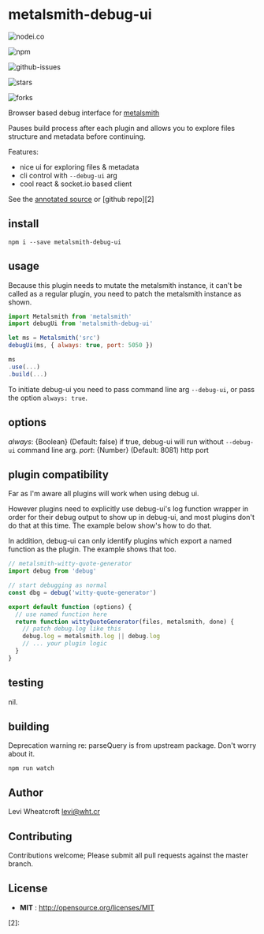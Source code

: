 # metalsmith-debug-ui

![nodei.co](https://nodei.co/npm/metalsmith-debug-ui.png?downloads=true&downloadRank=true&stars=true)

![npm](https://img.shields.io/npm/v/metalsmith-debug-ui.svg)

![github-issues](https://img.shields.io/github/issues/leviwheatcroft/metalsmith-debug-ui.svg)

![stars](https://img.shields.io/github/stars/leviwheatcroft/metalsmith-debug-ui.svg)

![forks](https://img.shields.io/github/forks/leviwheatcroft/metalsmith-debug-ui.svg)

Browser based debug interface for [metalsmith](https://metalsmith.io)

Pauses build process after each plugin and allows you to explore files structure
and metadata before continuing.

Features:

 * nice ui for exploring files & metadata
 * cli control with `--debug-ui` arg
 * cool react & socket.io based client

See the [annotated source][1] or [github repo][2]

## install

`npm i --save metalsmith-debug-ui`

## usage

Because this plugin needs to mutate the metalsmith instance, it can't be called
as a regular plugin, you need to patch the metalsmith instance as shown.

```javascript
import Metalsmith from 'metalsmith'
import debugUi from 'metalsmith-debug-ui'

let ms = Metalsmith('src')
debugUi(ms, { always: true, port: 5050 })

ms
.use(...)
.build(...)
```

To initiate debug-ui you need to pass command line arg `--debug-ui`, or pass
the option `always: true`.

## options

*always*: {Boolean} (Default: false) if true, debug-ui will run without
`--debug-ui` command line arg.
*port*: {Number} (Default: 8081) http port

## plugin compatibility
Far as I'm aware all plugins will work when using debug ui.

However plugins need to explicitly use debug-ui's log function wrapper in order
for their debug output to show up in debug-ui, and most plugins don't do that
at this time. The example below show's how to do that.

In addition, debug-ui can only identify plugins which export a named function
as the plugin. The example shows that too.

```javascript
// metalsmith-witty-quote-generator
import debug from 'debug'

// start debugging as normal
const dbg = debug('witty-quote-generator')

export default function (options) {
  // use named function here
  return function wittyQuoteGenerator(files, metalsmith, done) {
    // patch debug.log like this
    debug.log = metalsmith.log || debug.log
    // ... your plugin logic
  }
}
```

## testing

nil.

## building

Deprecation warning re: parseQuery is from upstream package. Don't worry about
it.

`npm run watch`

## Author

Levi Wheatcroft <levi@wht.cr>

## Contributing

Contributions welcome; Please submit all pull requests against the master
branch.

## License

 - **MIT** : http://opensource.org/licenses/MIT

[1]: https://leviwheatcroft.github.io/metalsmith-debug-ui "annotated source"
[2]:
